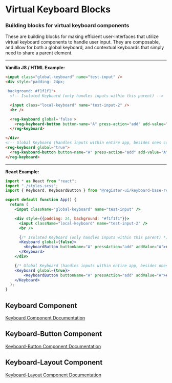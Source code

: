 # Virtual Keyboard Blocks
### Building blocks for virtual keyboard components

These are building blocks for making efficient user-interfaces that utilize virtual keyboard components to handle user input. They are composable, and allow for both a global keyboard, and contextual keyboards that simply need to share a parent element.

----------------------------------------------

**Vanilla JS / HTML Example:**

```html
<input class="global-keyboard" name="test-input" />
<div style="padding: 24px;

 background: #f1f1f1">
  <!-- Isolated Keyboard (only handles inputs within this parent) -->

  <input class="local-keyboard" name="test-input-2" />
  <br />

  <reg-keyboard global='false'>
    <reg-keyboard-button button-name="A" press-action="add" add-value="A">A</reg-keyboard-button>
  </reg-keyboard>

</div>
<!-- Global Keyboard (handles inputs within entire app, besides ones controlled by local keyboards) -->
<reg-keyboard global="true">
  <reg-keyboard-button button-name="A" press-action="add" add-value="A">A</reg-keyboard-button>
</reg-keyboard>
```

----------------------------------------------

**React Example:**

```jsx
import * as React from "react";
import "./styles.scss";
import { Keyboard, KeyboardButton } from "@register-ui/keyboard-base-react";

export default function App() {
  return (
    <input className="global-keyboard" name="test-input" />

    <div style={{padding: 24, background: "#f1f1f1"}}>
      <input className="local-keyboard" name="test-input-2" />
      <br />

      {/* Isolated Keyboard (only handles inputs within this parent) */}
      <Keyboard global={false}>
        <KeyboardButton buttonName="A" pressAction="add" addValue="A">A</KeyboardButton>
      </Keyboard>
    </div>

    {/* Global Keyboard (handles inputs within entire app, besides ones controlled by local keyboards) */}
    <Keyboard global={true}>
        <KeyboardButton buttonName="A" pressAction="add" addValue="A">A</KeyboardButton>
    </Keyboard>
  );
}
```

## Keyboard Component
[Keyboard Component Documentation](https://github.com/parkerpierpont/Keyboard-Blocks/tree/master/keyboard-base/src/components/keyboard)

## Keyboard-Button Component
[Keyboard-Button Component Documentation](https://github.com/parkerpierpont/Keyboard-Blocks/tree/master/keyboard-base/src/components/keyboard-button)

## Keyboard-Layout Component
[Keyboard-Layout Component Documentation](https://github.com/parkerpierpont/Keyboard-Blocks/tree/master/keyboard-base/src/components/keyboard-layout)